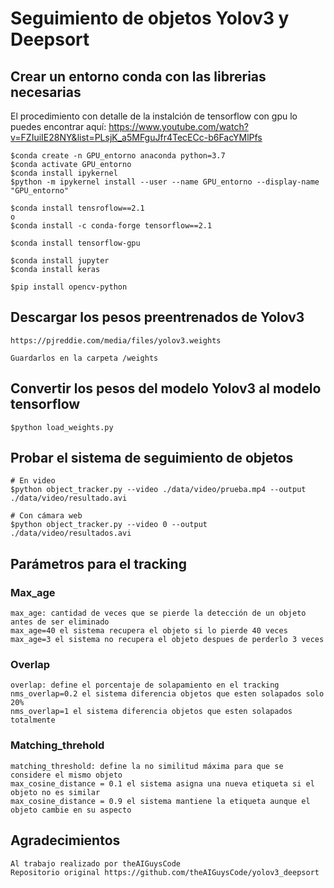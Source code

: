 # Seguimiento de objetos Yolov3 y Deepsort

## Crear un entorno conda con las librerias necesarias

  El procedimiento con detalle de la instalción de tensorflow con gpu lo puedes encontrar aquí: https://www.youtube.com/watch?v=FZIuiIE28NY&list=PLsjK_a5MFguJfr4TecECc-b6FacYMlPfs
  
    $conda create -n GPU_entorno anaconda python=3.7
    $conda activate GPU_entorno
    $conda install ipykernel
    $python -m ipykernel install --user --name GPU_entorno --display-name "GPU_entorno"
    
    $conda install tensroflow==2.1
    o
    $conda install -c conda-forge tensorflow==2.1
    
    $conda install tensorflow-gpu
    
    $conda install jupyter
    $conda install keras
    
    $pip install opencv-python
  
## Descargar los pesos preentrenados de Yolov3

    https://pjreddie.com/media/files/yolov3.weights
  
    Guardarlos en la carpeta /weights
  
## Convertir los pesos del modelo Yolov3 al modelo tensorflow

    $python load_weights.py
    
## Probar el sistema de seguimiento de objetos

    # En video
    $python object_tracker.py --video ./data/video/prueba.mp4 --output ./data/video/resultado.avi
    
    # Con cámara web
    $python object_tracker.py --video 0 --output ./data/video/resultados.avi
    
## Parámetros para el tracking

### Max_age

    max_age: cantidad de veces que se pierde la detección de un objeto antes de ser eliminado
    max_age=40 el sistema recupera el objeto si lo pierde 40 veces
    max_age=3 el sistema no recupera el objeto despues de perderlo 3 veces
 
### Overlap
    overlap: define el porcentaje de solapamiento en el tracking
    nms_overlap=0.2 el sistema diferencia objetos que esten solapados solo 20%
    nms_overlap=1 el sistema diferencia objetos que esten solapados totalmente

### Matching_threhold
    matching_threshold: define la no similitud máxima para que se considere el mismo objeto
    max_cosine_distance = 0.1 el sistema asigna una nueva etiqueta si el objeto no es similar
    max_cosine_distance = 0.9 el sistema mantiene la etiqueta aunque el objeto cambie en su aspecto
    
 ## Agradecimientos
 
    Al trabajo realizado por theAIGuysCode
    Repositorio original https://github.com/theAIGuysCode/yolov3_deepsort
    
